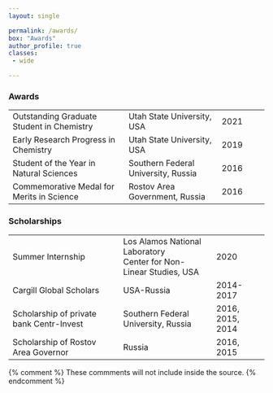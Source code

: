 ```yaml
---
layout: single

permalink: /awards/
box: "Awards"
author_profile: true
classes: 
 - wide 

---
```

<style>

table  {
  border: none;
  table-layout: fixed;
  border-collapse:collapse;
  font-weight: 400;
}
 tr, td {
    border: none;
}
</style>

### Awards 
<table>
	<col style="width:25em">
	<col style="width:20em">
	<col style="width:10em">
  <tr>
    <td>Outstanding Graduate Student in Chemistry</td>
    <td>Utah State University, USA</td>
    <td>2021 </td>
  </tr>
  <tr>
    <td>Early Research Progress in Chemistry</td>
    <td>Utah State University, USA</td>
    <td>2019</td>
  </tr>
    <tr>
    <td>Student of the Year in Natural Sciences</td>
    <td>Southern Federal University, Russia</td>
    <td>2016</td>
  </tr>
    <tr>
    <td>Commemorative Medal for Merits in Science</td>
    <td>Rostov Area Government, Russia</td>
    <td>2016</td>
  </tr>
</table>

### Scholarships
<table>
	<col style="width:25em">
	<col style="width:20em">
	<col style="width:10em">
  <tr>
    <td>Summer Internship</td>
    <td>Los Alamos National Laboratory<br/>Center for Non-Linear Studies, USA</td>
    <td>2020 </td>
  </tr>
  <tr>
    <td>Cargill Global Scholars</td>
    <td>USA-Russia</td>
    <td>2014-2017</td>
  </tr>
    <tr>
    <td>Scholarship of private bank Centr-Invest</td>
    <td>Southern Federal University, Russia</td>
    <td>2016, 2015, 2014</td>
  </tr>
    <tr>
    <td>Scholarship of Rostov Area Governor</td>
    <td>Russia</td>
    <td>2016, 2015</td>
  </tr>
</table>
{% comment %} 
    These commments will not include inside the source.
{% endcomment %}